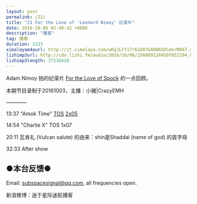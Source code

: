 ```yaml
---
layout: post
permalink: /21/
title: "21 For the Love of 'Leonard Nimoy' 纪录片"
date: 2016-10-06 02:40:42 +0800
description: "播客"
tag: 播客 
duration: 2323
ximalayam4aurl: http://jt.ximalaya.com/wKgJLFf17r6xD07GAR8KOXCmkrM067.m4a?channel=rss&album_id=3135361&track_id=22724367&uid=6418191&jt=http://audio.xmcdn.com/group20/M07/57/D5/wKgJLFf17r6xD07GAR8KOXCmkrM067.m4a
lizhimp3url: http://cdn.lizhi.fm/audio/2016/10/06/2560891284507852294_hd.mp3
lizhimp3length: 37230428
---   
```


Adam Nimoy 拍的纪录片 [For the Love of Spock](http://fortheloveofspock.com/) 的一点回顾。

本期节目录制于20161003，主播：小猪\|CrazyEMH

————

13:37 &quot;Amok Time&quot;  [TOS](http://memory-alpha.wikia.com/wiki/TOS) [2x05](http://memory-alpha.wikia.com/wiki/TOS_Season_2)

14:54 &quot;Charlie X&quot; TOS 1x07

20:11 瓦肯礼 (Vulcan salute) 的由来：shin是Shaddai (name of god) 的首字母

32:33 After show

## ●本台反馈●

Email: [subspacesignal@qq.com](mailto:subspacesignal@qq.com), all frequencies open.

新浪微博：迷于星际迷航播客